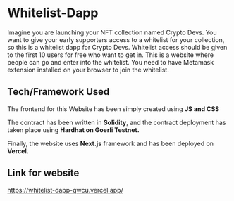 # Whitelist-Dapp
Imagine you are launching your NFT collection named Crypto Devs. 
You want to give your early supporters access to a whitelist for your collection, so this is a whitelist dapp for Crypto Devs.
Whitelist access should be given to the first 10 users for free who want to get in.
This is a website where people can go and enter into the whitelist. 
You need to have Metamask extension installed on your browser to join the whitelist.

## Tech/Framework Used
The frontend for this Website has been simply created using **JS and CSS**

The contract has been written in **Solidity**, and the contract deployment has taken place using **Hardhat on Goerli Testnet.**

Finally, the website uses **Next.js** framework and has been deployed on **Vercel.**

## Link for website
https://whitelist-dapp-qwcu.vercel.app/

